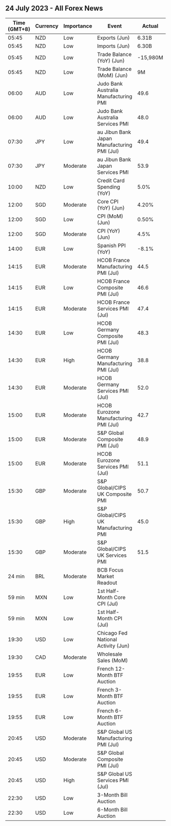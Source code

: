 ## 24 July 2023 - All Forex News

| Time (GMT+8) | Currency | Importance | Event | Actual | Forecast | Previous |
|------|----------|------------|-------|--------|----------|----------|
| 05:45 | NZD | Low | Exports (Jun) | 6.31B |  | 6.97B |
| 05:45 | NZD | Low | Imports (Jun) | 6.30B |  | 6.91B |
| 05:45 | NZD | Low | Trade Balance (YoY) (Jun) | -15,980M |  | -17,120M |
| 05:45 | NZD | Low | Trade Balance (MoM) (Jun) | 9M | 235M | 52M |
| 06:00 | AUD | Low | Judo Bank Australia Manufacturing PMI | 49.6 |  | 48.2 |
| 06:00 | AUD | Low | Judo Bank Australia Services PMI | 48.0 |  | 50.3 |
| 07:30 | JPY | Low | au Jibun Bank Japan Manufacturing PMI (Jul) | 49.4 | 49.8 | 49.8 |
| 07:30 | JPY | Moderate | au Jibun Bank Japan Services PMI | 53.9 |  | 54.0 |
| 10:00 | NZD | Low | Credit Card Spending (YoY) | 5.0% | 9.9% | 3.4% |
| 12:00 | SGD | Moderate | Core CPI (YoY) (Jun) | 4.20% | 4.20% | 4.70% |
| 12:00 | SGD | Low | CPI (MoM) (Jun) | 0.50% |  | 0.30% |
| 12:00 | SGD | Moderate | CPI (YoY) (Jun) | 4.5% | 4.6% | 5.1% |
| 14:00 | EUR | Low | Spanish PPI (YoY) | -8.1% | -10.2% | -6.8% |
| 14:15 | EUR | Moderate | HCOB France Manufacturing PMI (Jul) | 44.5 | 46.0 | 46.0 |
| 14:15 | EUR | Low | HCOB France Composite PMI (Jul) | 46.6 | 47.8 | 47.2 |
| 14:15 | EUR | Moderate | HCOB France Services PMI (Jul) | 47.4 | 48.4 | 48.0 |
| 14:30 | EUR | Low | HCOB Germany Composite PMI (Jul) | 48.3 | 50.3 | 50.6 |
| 14:30 | EUR | High | HCOB Germany Manufacturing PMI (Jul) | 38.8 | 41.0 | 40.6 |
| 14:30 | EUR | Moderate | HCOB Germany Services PMI (Jul) | 52.0 | 53.1 | 54.1 |
| 15:00 | EUR | Moderate | HCOB Eurozone Manufacturing PMI (Jul) | 42.7 | 43.5 | 43.4 |
| 15:00 | EUR | Moderate | S&P Global Composite PMI (Jul) | 48.9 | 49.7 | 49.9 |
| 15:00 | EUR | Moderate | HCOB Eurozone Services PMI (Jul) | 51.1 | 51.5 | 52.0 |
| 15:30 | GBP | Moderate | S&P Global/CIPS UK Composite PMI | 50.7 | 52.4 | 52.8 |
| 15:30 | GBP | High | S&P Global/CIPS UK Manufacturing PMI | 45.0 | 46.1 | 46.5 |
| 15:30 | GBP | Moderate | S&P Global/CIPS UK Services PMI | 51.5 | 53.0 | 53.7 |
| 24 min | BRL | Moderate | BCB Focus Market Readout |  |  |  |
| 59 min | MXN | Low | 1st Half-Month Core CPI (Jul) |  | 0.22% | 0.11% |
| 59 min | MXN | Low | 1st Half-Month CPI (Jul) |  | 0.27% | 0.02% |
| 19:30 | USD | Low | Chicago Fed National Activity (Jun) |  | 0.03 | -0.15 |
| 19:30 | CAD | Moderate | Wholesale Sales (MoM) |  |  | 3.5% |
| 19:55 | EUR | Low | French 12-Month BTF Auction |  |  | 3.759% |
| 19:55 | EUR | Low | French 3-Month BTF Auction |  |  | 3.584% |
| 19:55 | EUR | Low | French 6-Month BTF Auction |  |  | 3.671% |
| 20:45 | USD | Moderate | S&P Global US Manufacturing PMI (Jul) |  | 46.4 | 46.3 |
| 20:45 | USD | Moderate | S&P Global Composite PMI (Jul) |  | 53.1 | 53.2 |
| 20:45 | USD | High | S&P Global US Services PMI (Jul) |  | 54.0 | 54.4 |
| 22:30 | USD | Low | 3-Month Bill Auction |  |  | 5.250% |
| 22:30 | USD | Low | 6-Month Bill Auction |  |  | 5.250% |

